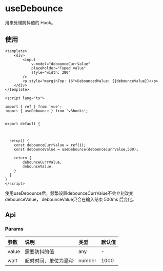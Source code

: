 # useDebounce

用来处理防抖值的 Hook。

## 使用

```
<template>
    <div>
        <input
            v-model="debounceCurrValue"
            placeholder="Typed value"
            style="width: 280"
        />
        <p style="marginTop: 16">DebouncedValue: {{debounceValue}}</p>
    </div>
</template>

<script lang="ts">

import { ref } from 'vue';
import { useDebounce } from 'v3hooks';


export default {
  
  

  setup() {
    const debounceCurrValue = ref(1);
    const debounceValue = useDebounce(debounceCurrValue,500);

    return {
        debounceCurrValue,
        debounceValue,
    }
  }
}
</script>
```

使用useDebounce后，频繁设置debounceCurrValue不会立刻改变debounceValue， debounceValue只会在输入结束 500ms 后变化。

## Api

### Params

| 参数 | 说明 | 类型 | 默认值 |
| :----| :---- | :---- | :---- |
| value | 需要防抖的值 | any | - |
| wait | 超时时间，单位为毫秒 | number | 1000 |